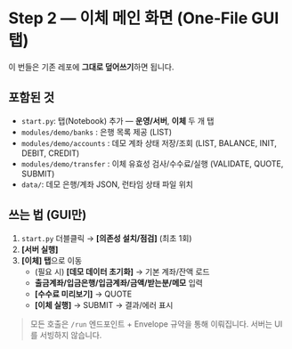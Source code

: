# Step 2 — 이체 메인 화면 (One‑File GUI 탭)

이 번들은 기존 레포에 **그대로 덮어쓰기**하면 됩니다.

## 포함된 것
- `start.py`: 탭(Notebook) 추가 — **운영/서버**, **이체** 두 개 탭
- `modules/demo/banks` : 은행 목록 제공 (LIST)
- `modules/demo/accounts` : 데모 계좌 상태 저장/조회 (LIST, BALANCE, INIT, DEBIT, CREDIT)
- `modules/demo/transfer` : 이체 유효성 검사/수수료/실행 (VALIDATE, QUOTE, SUBMIT)
- `data/`: 데모 은행/계좌 JSON, 런타임 상태 파일 위치

## 쓰는 법 (GUI만)
1) `start.py` 더블클릭 → **[의존성 설치/점검]** (최초 1회)
2) **[서버 실행]**
3) **[이체] 탭**으로 이동
   - (필요 시) **[데모 데이터 초기화]** → 기본 계좌/잔액 로드
   - **출금계좌/입금은행/입금계좌/금액/받는분/메모** 입력
   - **[수수료 미리보기]** → QUOTE
   - **[이체 실행]** → SUBMIT → 결과/에러 표시

> 모든 호출은 `/run` 엔드포인트 + Envelope 규약을 통해 이뤄집니다. 서버는 UI를 서빙하지 않습니다.
